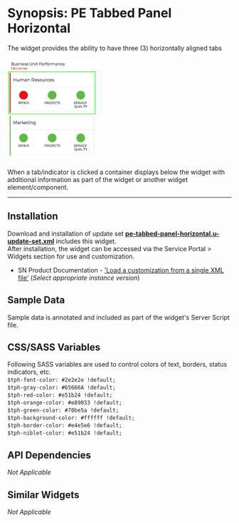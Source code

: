 # Synopsis: PE Tabbed Panel Horizontal 

The widget provides the ability to have three (3) horizontally aligned tabs

![](../images/pe-tabbed-panel-horizontal.png)

When a tab/indicator is clicked a container displays below the widget with additional information as part of the widget or another widget element/component.

***

## Installation

Download and installation of update set **[pe-tabbed-panel-horizontal.u-update-set.xml](pe-tabbed-panel-horizontal.u-update-set.xml)** includes this widget.
<br/>After installation, the widget can be accessed via the Service Portal > Widgets section for use and customization.
* SN Product Documentation - ['Load a customization from a single XML file'](https://docs.servicenow.com/search?q=Load+a+customization+from+a+single+XML+file)   (<i>Select appropriate instance version</i>)


## Sample Data

Sample data is annotated and included as part of the widget's Server Script file.

## CSS/SASS Variables

Following SASS variables are used to control colors of text, borders, status indicators, etc.<br/>
`$tph-font-color: #2e2e2e !default;`<br/>
`$tph-gray-color: #65666A !default;`<br/>
`$tph-red-color: #e51b24 !default;`<br/>
`$tph-orange-color: #e89033 !default;`<br/>
`$tph-green-color: #70be5a !default;`<br/>
`$tph-background-color: #ffffff !default;`<br/>
`$tph-border-color: #e4e5e6 !default;`<br/>
`$tph-niblet-color: #e51b24 !default;`<br/>

## API Dependencies
<i>Not Applicable</i>

## Similar Widgets
<i>Not Applicable</i>